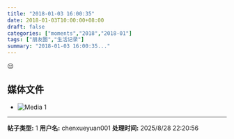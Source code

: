 ```yaml
---
title: "2018-01-03 16:00:35"
date: 2018-01-03T10:00:00+08:00
draft: false
categories: ["moments","2018","2018-01"]
tags: ["朋友圈","生活记录"]
summary: "2018-01-03 16:00:35..."
---
```


😔

## 媒体文件

- ![Media 1](/Moments/photos/2018-01-03/201801031600350.jpg)

---

**帖子类型:** 1
**用户名:** chenxueyuan001
**处理时间:** 2025/8/28 22:20:56